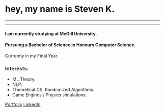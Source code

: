 <h1>
  hey, my name is Steven K.
</h1>

---

---

#### I am currently studying at McGill University.
#### Pursuing a Bachelor of Science in Honours Computer Science.
Currently in my Final Year.

### Interests:

- ML Theory.
- NLP.
- Theoretical CS, Randomized Algorithms.
- Game Engines / Physics simulations.

[Portfolio](https://stevenkoniaev.github.io/)  [LinkedIn](https://www.linkedin.com/in/steven-koniaev-944ba422a/)


























‎ 

